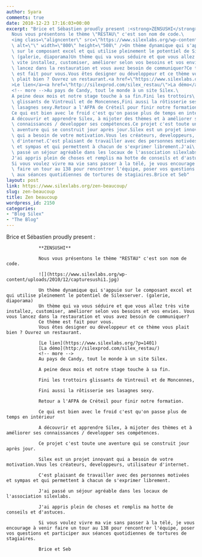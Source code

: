 ```yaml
---
author: Syara
comments: true
date: 2010-12-23 17:16:03+00:00
excerpt: "Brice et Sébastien proudly present :<strong>ZENSUSHI</strong>\
  Nous vous présentons le thème \"RESTAU\" c'est son nom de code.\
  <img class=\"aligncenter\" src=\"https://www.silexlabs.org/wp-content/uploads/2010/12/capturesushi1.jpg\"\
  \ alt=\"\" width=\"800\" height=\"508\" />Un thème dynamique qui s'appuie\
  \ sur le composant excel et qui utilise pleinement le potentiel de Silexserver.\
  \ (galerie, diaporama)Un thème qui va vous séduire et que vous allez très\
  \ vite installez, customiser, améliorer selon vos besoins et vos envies. Vous vous\
  \ lancez dans la restauration et vous avez besoin de communiquer?Ce thème\
  \ est fait pour vous.Vous êtes designer ou développeur et ce thème vous\
  \ plait bien ? Ouvrez un restaurant.<a href=\"https://www.silexlabs.org/?p=1401\"\
  >Le lien</a><a href=\"http://silexprod.com/silex_restau/\">La démo</a>\
  <!-- more -->Au pays de Candy, tout le monde à un site Silex.\
  A peine deux mois et notre stage touche à sa fin.Fini les trottoirs\
  \ glissants de Vintreuil et de Moncennes,Fini aussi la rôtisserie ses\
  \ lasagnes sexy.Retour a l'AFPA de Créteil pour finir notre formation.\
  Ce qui est bien avec le froid c'est qu'on passe plus de temps en intérieur\
  A découvrir et apprendre Silex, à mijoter des thèmes et à améliorer ses\
  \ connaissances / developper ses compétences.Ce projet c'est toute une\
  \ aventure qui se construit jour après jour.Silex est un projet innovant\
  \ qui a besoin de votre motivation.Vous les créateurs, developpeurs, utilisateur\
  \ d'internet.C'est plaisant de travailler avec des personnes motivées\
  \ et sympas et qui permettent à chacun de s'exprimer librement.J'ai\
  \ passé un séjour agréable dans les locaux de l'association silexlabs.\
  J'ai appris plein de choses et remplis ma hotte de conseils et d'astuces.\
  Si vous voulez vivre ma vie sans passer à la télé, je vous encourage à venir\
  \ faire un tour au 138 pour rencontrer l'équipe, poser vos questions et participer\
  \ aux séances quotidiennes de tortures de stagiaires.Brice et Seb"
layout: post
link: https://www.silexlabs.org/zen-beaucoup/
slug: zen-beaucoup
title: Zen beaucoup
wordpress_id: 2150
categories:
- "Blog Silex"
- "The Blog"
---
```


Brice et Sébastien proudly present :

				**ZENSUSHI**

				Nous vous présentons le thème "RESTAU" c'est son nom de code.

				![](https://www.silexlabs.org/wp-content/uploads/2010/12/capturesushi1.jpg)

				Un thème dynamique qui s'appuie sur le composant excel et qui utilise pleinement le potentiel de Silexserver. (galerie, diaporama)
				Un thème qui va vous séduire et que vous allez très vite installez, customiser, améliorer selon vos besoins et vos envies. Vous vous lancez dans la restauration et vous avez besoin de communiquer?
				Ce thème est fait pour vous.
				Vous êtes designer ou développeur et ce thème vous plait bien ? Ouvrez un restaurant.

				[Le lien](https://www.silexlabs.org/?p=1401)
				[La démo](http://silexprod.com/silex_restau/)
				<!-- more -->
				Au pays de Candy, tout le monde à un site Silex.

				A peine deux mois et notre stage touche à sa fin.

				Fini les trottoirs glissants de Vintreuil et de Moncennes,

				Fini aussi la rôtisserie ses lasagnes sexy.

				Retour a l'AFPA de Créteil pour finir notre formation.

				Ce qui est bien avec le froid c'est qu'on passe plus de temps en intérieur

				A découvrir et apprendre Silex, à mijoter des thèmes et à améliorer ses connaissances / developper ses compétences.

				Ce projet c'est toute une aventure qui se construit jour après jour.

				Silex est un projet innovant qui a besoin de votre motivation.Vous les créateurs, developpeurs, utilisateur d'internet.

				C'est plaisant de travailler avec des personnes motivées et sympas et qui permettent à chacun de s'exprimer librement.

				J'ai passé un séjour agréable dans les locaux de l'association silexlabs.

				J'ai appris plein de choses et remplis ma hotte de conseils et d'astuces.

				Si vous voulez vivre ma vie sans passer à la télé, je vous encourage à venir faire un tour au 138 pour rencontrer l'équipe, poser vos questions et participer aux séances quotidiennes de tortures de stagiaires.

				Brice et Seb
